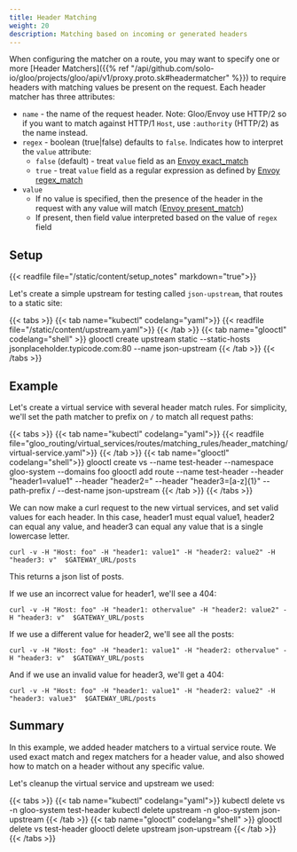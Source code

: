 ```yaml
---
title: Header Matching
weight: 20
description: Matching based on incoming or generated headers
---
```


When configuring the matcher on a route, you may want to specify one or more 
[Header Matchers]({{% ref "/api/github.com/solo-io/gloo/projects/gloo/api/v1/proxy.proto.sk#headermatcher" %}}) to require headers 
with matching values be present on the request. Each header matcher has three attributes:

* `name` - the name of the request header. Note: Gloo/Envoy use HTTP/2 so if you want to match against HTTP/1 `Host`,
use `:authority` (HTTP/2) as the name instead.
* `regex` - boolean (true|false) defaults to `false`. Indicates how to interpret the `value` attribute:
  * `false` (default) - treat `value` field as an [Envoy exact_match](https://www.envoyproxy.io/docs/envoy/latest/api-v2/api/v2/route/route.proto#envoy-api-field-route-headermatcher-exact-match)
  * `true` - treat `value` field as a regular expression as defined by [Envoy regex_match](https://www.envoyproxy.io/docs/envoy/latest/api-v2/api/v2/route/route.proto#envoy-api-field-route-headermatcher-regex-match)
* `value`
  * If no value is specified, then the presence of the header in the request with any value will match
([Envoy present_match](https://www.envoyproxy.io/docs/envoy/latest/api-v2/api/v2/route/route.proto#envoy-api-field-route-headermatcher-present-match))
  * If present, then field value interpreted based on the value of `regex` field

## Setup

{{< readfile file="/static/content/setup_notes" markdown="true">}}

Let's create a simple upstream for testing called `json-upstream`, that routes to a static site:

{{< tabs >}}
{{< tab name="kubectl" codelang="yaml">}}
{{< readfile file="/static/content/upstream.yaml">}}
{{< /tab >}}
{{< tab name="glooctl" codelang="shell" >}}
glooctl create upstream static --static-hosts jsonplaceholder.typicode.com:80 --name json-upstream
{{< /tab >}}
{{< /tabs >}}

## Example

Let's create a virtual service with several header match rules. For simplicity, we'll set the path matcher to prefix on `/` to match all request paths: 

{{< tabs >}}
{{< tab name="kubectl" codelang="yaml">}}
{{< readfile file="gloo_routing/virtual_services/routes/matching_rules/header_matching/virtual-service.yaml">}}
{{< /tab >}}
{{< tab name="glooctl" codelang="shell">}}
glooctl create vs --name test-header --namespace gloo-system --domains foo 
glooctl add route --name test-header --header "header1=value1" --header "header2=" --header "header3=[a-z]{1}" --path-prefix / --dest-name json-upstream
{{< /tab >}}
{{< /tabs >}}

We can now make a curl request to the new virtual services, and set valid values for each header. In this case, header1 must equal value1, 
header2 can equal any value, and header3 can equal any value that is a single lowercase letter. 

```shell
curl -v -H "Host: foo" -H "header1: value1" -H "header2: value2" -H "header3: v"  $GATEWAY_URL/posts
```

This returns a json list of posts. 

If we use an incorrect value for header1, we'll see a 404:

```shell
curl -v -H "Host: foo" -H "header1: othervalue" -H "header2: value2" -H "header3: v"  $GATEWAY_URL/posts
```

If we use a different value for header2, we'll see all the posts:
```shell
curl -v -H "Host: foo" -H "header1: value1" -H "header2: othervalue" -H "header3: v"  $GATEWAY_URL/posts
```

And if we use an invalid value for header3, we'll get a 404: 
```shell
curl -v -H "Host: foo" -H "header1: value1" -H "header2: value2" -H "header3: value3"  $GATEWAY_URL/posts
```

## Summary

In this example, we added header matchers to a virtual service route. We used exact match and regex matchers for a header value, and 
also showed how to match on a header without any specific value. 

Let's cleanup the virtual service and upstream we used:

{{< tabs >}}
{{< tab name="kubectl" codelang="yaml">}}
kubectl delete vs -n gloo-system test-header
kubectl delete upstream -n gloo-system json-upstream
{{< /tab >}}
{{< tab name="glooctl" codelang="shell" >}}
glooctl delete vs test-header
glooctl delete upstream json-upstream
{{< /tab >}}
{{< /tabs >}}

<br /> 
<br />

